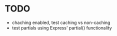 TODO
====
 * chaching enabled, test caching vs non-caching
 * test partials using Express' partial() functionality
 